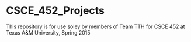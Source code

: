 # CSCE_452_Projects
This repository is for use soley by members of Team TTH for CSCE 452 at Texas A&M University, Spring 2015
